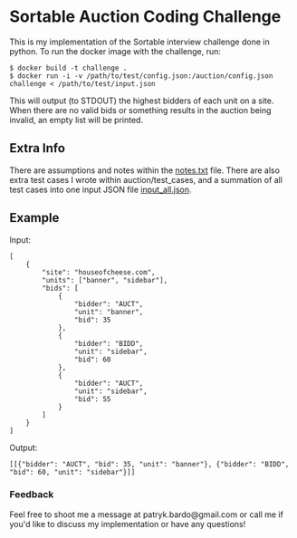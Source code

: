 <h1> Sortable Auction Coding Challenge </h1>
This is my implementation of the Sortable interview challenge done in python. To run the docker image with the challenge, run:

~~~
$ docker build -t challenge .
$ docker run -i -v /path/to/test/config.json:/auction/config.json challenge < /path/to/test/input.json 
~~~

This will output (to STDOUT) the highest bidders of each unit on a site. When there are no valid bids or something results in the auction being invalid, an empty list will be printed.

<h2> Extra Info </h2>

There are assumptions and notes within the [notes.txt](https://github.com/pattybardo/auction-challenge-master/blob/main/notes.txt) file. There are also extra test cases I wrote within auction/test_cases, and a summation of all test cases into one input JSON file [input_all.json](https://github.com/pattybardo/auction-challenge-master/blob/main/auction/input_all.json). 

<h2>Example </h2> 

Input:

~~~
[
    {
        "site": "houseofcheese.com",
        "units": ["banner", "sidebar"],
        "bids": [
            {
                "bidder": "AUCT",
                "unit": "banner",
                "bid": 35
            },
            {
                "bidder": "BIDD",
                "unit": "sidebar",
                "bid": 60
            },
            {
                "bidder": "AUCT",
                "unit": "sidebar",
                "bid": 55
            }
        ]
    }
]
~~~

Output:

~~~
[[{"bidder": "AUCT", "bid": 35, "unit": "banner"}, {"bidder": "BIDD", "bid": 60, "unit": "sidebar"}]]
~~~

<h3> Feedback </h3>
Feel free to shoot me a message at patryk.bardo@gmail.com or call me if you'd like to discuss my implementation or have any questions!
